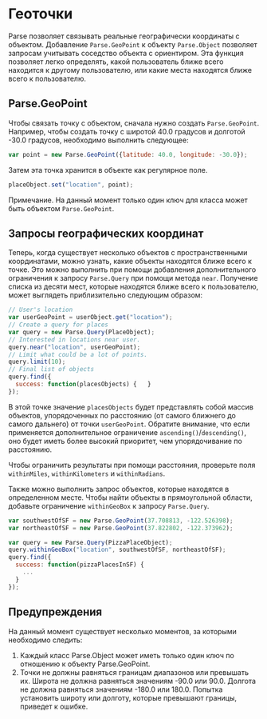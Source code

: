 # Геоточки

Parse позволяет связывать реальные географически координаты с объектом.  Добавление `Parse.GeoPoint` к объекту `Parse.Object` позволяет запросам учитывать соседство объекта с ориентиром.  Эта функция позволяет легко определять, какой пользователь ближе всего находится к другому пользователю, или какие места находятся ближе всего к пользователю.

## Parse.GeoPoint

Чтобы связать точку с объектом, сначала нужно создать `Parse.GeoPoint`.  Например, чтобы создать точку с широтой 40.0 градусов и долготой -30.0 градусов, необходимо выполнить следующее:

```js
var point = new Parse.GeoPoint({latitude: 40.0, longitude: -30.0});
```

Затем эта точка хранится в объекте как регулярное поле.

```js
placeObject.set("location", point);
```

Примечание. На данный момент только один ключ для класса может быть объектом `Parse.GeoPoint`.

## Запросы географических координат

Теперь, когда существует несколько объектов с пространственными координатами, можно узнать, какие объекты находятся ближе всего к точке.  Это можно выполнить при помощи добавления дополнительного ограничения к запросу `Parse.Query` при помощи метода `near`.  Получение списка из десяти мест, которые находятся ближе всего к пользователю, может выглядеть приблизительно следующим образом:

```js
// User's location
var userGeoPoint = userObject.get("location");
// Create a query for places
var query = new Parse.Query(PlaceObject);
// Interested in locations near user.
query.near("location", userGeoPoint);
// Limit what could be a lot of points.
query.limit(10);
// Final list of objects
query.find({
  success: function(placesObjects) {   }
});
```

В этой точке значение `placesObjects` будет представлять собой массив объектов, упорядоченных по расстоянию (от самого ближнего до самого дальнего) от точки `userGeoPoint`. Обратите внимание, что если применяется дополнительное ограничение `ascending()`/`descending()`, оно будет иметь более высокий приоритет, чем упорядочивание по расстоянию.

Чтобы ограничить результаты при помощи расстояния, проверьте поля `withinMiles`, `withinKilometers` и `withinRadians`.

Также можно выполнить запрос объектов, которые находятся в определенном месте.  Чтобы найти объекты в прямоугольной области, добавьте ограничение `withinGeoBox` к запросу `Parse.Query`.

```js
var southwestOfSF = new Parse.GeoPoint(37.708813, -122.526398);
var northeastOfSF = new Parse.GeoPoint(37.822802, -122.373962);

var query = new Parse.Query(PizzaPlaceObject);
query.withinGeoBox("location", southwestOfSF, northeastOfSF);
query.find({
  success: function(pizzaPlacesInSF) {
    ...
  }
});
```

## Предупреждения

На данный момент существует несколько моментов, за которыми необходимо следить:

1.  Каждый класс Parse.Object может иметь только один ключ по отношению к объекту Parse.GeoPoint.
2.  Точки не должны равняться границам диапазонов или превышать их.  Широта не должна равняться значениям -90.0 или 90.0.  Долгота не должна равняться значениям -180.0 или 180.0.  Попытка установить широту или долготу, которые превышают границы, приведет к ошибке.
